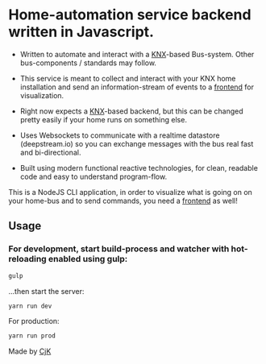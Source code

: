 # Home-automation service backend written in Javascript.

- Written to automate and interact with a [KNX](https://en.wikipedia.org/wiki/KNX_(standard))-based Bus-system. Other bus-components / standards may follow.

- This service is meant to collect and interact with your KNX home installation and send an information-stream of events to a [frontend](https://github.com/cjk/smart-home-app) for visualization.

- Right now expects a [KNX](https://en.wikipedia.org/wiki/KNX_(standard))-based backend, but this can be changed pretty easily if your home runs on something else.

- Uses Websockets to communicate with a realtime datastore (deepstream.io) so you can exchange messages with the bus real fast and bi-directional.

- Built using modern functional reactive technologies, for clean, readable code and easy to understand program-flow.

This is a NodeJS CLI application, in order to visualize what is going on on your home-bus and to send commands, you need a [frontend](https://github.com/cjk/smart-home-app) as well!

## Usage

### For development, start build-process and watcher with hot-reloading enabled using gulp:

```js
gulp
```

…then start the server:

```js
yarn run dev
```

For production:

```js
yarn run prod
```

Made by [CjK](https://twitter.com/cjk)
